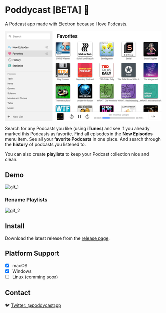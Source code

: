 # Poddycast [BETA] :construction:

A Podcast app made with Electron because I love Podcasts.

![screenshot_1](img/poddycastapp.png)

Search for any Podcasts you like (using **iTunes**) and see if you already marked this Podcasts as favorite.
Find all episodes in the **New Episodes** menu item.
See all your **favorite Podcasts** in one place.
And search through the **history** of podcasts you listened to.

You can also create **playlists** to keep your Podcast collection nice and clean.

## Demo

![gif_1](img/poddycast_v0.2.0.gif)

### Rename Playlists

![gif_2](img/poddycast-rename_playlists.gif)

<!--
### Subscribe to Podcasts

![gif_1 subscribe](img/poddycast-subscribe_to_podcast.gif)

### Create a playlist

![gif_1 playlists](img/poddycast-handle_playlists.gif)
-->

## Install

Download the latest release from the [release page](https://github.com/MrChuckomo/poddycast/releases).

## Platform Support

- [x] macOS  
- [x] Windows
- [ ] Linux (comming soon)

## Contact


:bird: [Twitter: @poddycastapp](https://twitter.com/poddycastapp)
